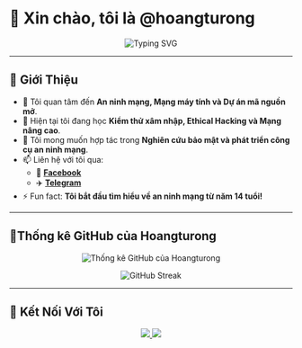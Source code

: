 # 👋 Xin chào, tôi là @hoangturong

<p align="center">
  <img src="https://readme-typing-svg.herokuapp.com?font=Fira+Code&duration=4000&pause=1000&color=F75C7E&center=true&width=500&lines=%F0%9F%92%BB+Cybersecurity+Enthusiast;%F0%9F%91%8D+Always+learning+new+things!;%E2%9C%85+Open+Source+Contributor" alt="Typing SVG" />
</p>

---

## 🚀 Giới Thiệu

- 👀 Tôi quan tâm đến **An ninh mạng, Mạng máy tính và Dự án mã nguồn mở**.
- 🌱 Hiện tại tôi đang học **Kiểm thử xâm nhập, Ethical Hacking và Mạng nâng cao**.
- 💞️ Tôi mong muốn hợp tác trong **Nghiên cứu bảo mật và phát triển công cụ an ninh mạng**.
- 📫 Liên hệ với tôi qua:
  - 📘 **[Facebook](https://www.facebook.com/hackersbybus)**
  - ✈️ **[Telegram](https://t.me/ZzTLINHzZ)**
- ⚡ Fun fact: **Tôi bắt đầu tìm hiểu về an ninh mạng từ năm 14 tuổi!**

---

## 👀Thống kê GitHub của Hoangturong

<p align="center">
  <img src="https://github-readme-stats.vercel.app/api?username=hoangturong&show_icons=true&theme=radical" alt="Thống kê GitHub của Hoangturong">
</p>

<p align="center">
  <img src="https://github-readme-streak-stats.herokuapp.com/?user=hoangturong&theme=radical" alt="GitHub Streak">
</p>

---

## 🔗 Kết Nối Với Tôi

<p align="center">
  <a href="https://www.facebook.com/hackersbybus">
    <img src="https://img.shields.io/badge/Facebook-1877F2?style=for-the-badge&logo=facebook&logoColor=white">
  </a>
  <a href="https://t.me/ZzTLINHzZ">
    <img src="https://img.shields.io/badge/Telegram-26A5E4?style=for-the-badge&logo=telegram&logoColor=white">
  </a>
</p>

<!---
hoangturong/hoangturong là một ✨ kho đặc biệt ✨ vì `README.md` (tệp này) xuất hiện trên hồ sơ GitHub của bạn.
Bạn có thể nhấp vào liên kết Xem trước để xem các thay đổi của mình.
--->
